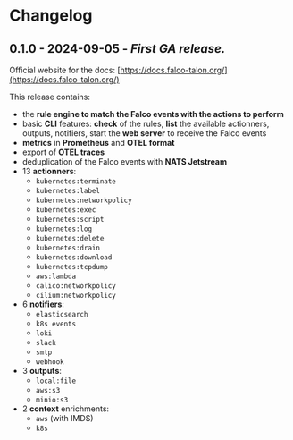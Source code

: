 # Changelog

## 0.1.0 - 2024-09-05 - *First GA release.*

Official website for the docs: [https://docs.falco-talon.org/](https://docs.falco-talon.org/)

This release contains:
- the **rule engine to match the Falco events with the actions to perform**
- basic **CLI** features: **check** of the rules, **list** the available actionners, outputs, notifiers, start the **web server** to receive the Falco events
- **metrics** in **Prometheus** and **OTEL format**
- export of **OTEL traces**
- deduplication of the Falco events with **NATS Jetstream**
- 13 **actionners**:
  - `kubernetes:terminate`
  - `kubernetes:label`
  - `kubernetes:networkpolicy`
  - `kubernetes:exec`
  - `kubernetes:script`
  - `kubernetes:log`
  - `kubernetes:delete`
  - `kubernetes:drain`
  - `kubernetes:download`
  - `kubernetes:tcpdump`
  - `aws:lambda`
  - `calico:networkpolicy`
  - `cilium:networkpolicy`
- 6 **notifiers**:
  - `elasticsearch`
  - `k8s events`
  - `loki`
  - `slack`
  - `smtp`
  - `webhook`
- 3 **outputs**:
  - `local:file`
  - `aws:s3`
  - `minio:s3`
- 2 **context** enrichments:
  - `aws` (with IMDS)
  - `k8s`

